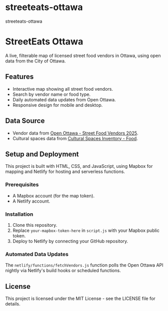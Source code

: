 # streeteats-ottawa
streeteats-ottawa
# StreetEats Ottawa

A live, filterable map of licensed street food vendors in Ottawa, using open data from the City of Ottawa.

## Features
- Interactive map showing all street food vendors.
- Search by vendor name or food type.
- Daily automated data updates from Open Ottawa.
- Responsive design for mobile and desktop.

## Data Source
- Vendor data from [Open Ottawa - Street Food Vendors 2025](https://open.ottawa.ca/dataset/street-food-vendors-2025).
- Cultural spaces data from [Cultural Spaces Inventory - Food](https://open.ottawa.ca/dataset/cultural-spaces-inventory-food).

## Setup and Deployment
This project is built with HTML, CSS, and JavaScript, using Mapbox for mapping and Netlify for hosting and serverless functions.

### Prerequisites
- A Mapbox account (for the map token).
- A Netlify account.

### Installation
1. Clone this repository.
2. Replace `your-mapbox-token-here` in `script.js` with your Mapbox public token.
3. Deploy to Netlify by connecting your GitHub repository.

### Automated Data Updates
The `netlify/functions/fetchVendors.js` function polls the Open Ottawa API nightly via Netlify's build hooks or scheduled functions.

## License
This project is licensed under the MIT License - see the LICENSE file for details.
